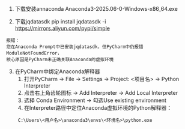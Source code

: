 1. 下载安装annaconda
Anaconda3-2025.06-0-Windows-x86_64.exe

2. 下载jqdatasdk
pip install jqdatasdk -i https://mirrors.aliyun.com/pypi/simple

```quote
报错：
您在Anaconda Prompt中已安装jqdatasdk，但PyCharm中仍报错ModuleNotFoundError，
核心原因是​​PyCharm未正确关联Anaconda的虚拟环境
```

3. 在PyCharm中绑定Anaconda解释器
   1. 打开PyCharm → File → Settings → Project: <项目名> → Python Interpreter 
   2. 点击右上角齿轮图标 → Add Interpreter → Add Local Interpreter 
   3. 选择 ​​Conda Environment​​ → 勾选Use existing environment 
   4. 在Interpreter路径中定位Anaconda虚拟环境的Python解释器：
   ```shell
    C:\Users\<用户名>\anaconda3\envs\<环境名>\python.exe 
   ```
